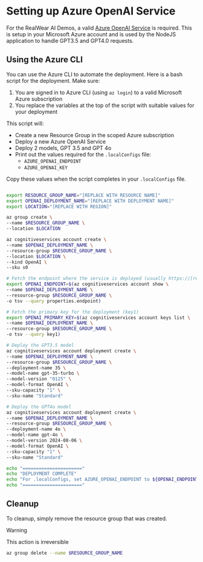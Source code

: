 # Setting up Azure OpenAI Service

For the RealWear AI Demos, a valid [Azure OpenAI Service](https://azure.microsoft.com/en-us/products/ai-services/openai-service) is required. This is setup in your Microsoft Azure account and is used by the NodeJS application to handle GPT3.5 and GPT4.0 requests.

## Using the Azure CLI

You can use the Azure CLI to automate the deployment. Here is a bash script for the deployment. Make sure:

1. You are signed in to Azure CLI (using `az login`) to a valid Microsoft Azure subscription
2. You replace the variables at the top of the script with suitable values for your deployment

This script will:
- Create a new Resource Group in the scoped Azure subscription
- Deploy a new Azure OpenAI Service
- Deploy 2 models, GPT 3.5 and GPT 4o
- Print out the values required for the `.localConfigs` file:
  - `AZURE_OPENAI_ENDPOINT`
  - `AZURE_OPENAI_KEY`

Copy these values when the script completes in your `.localConfigs` file.

```bash

export RESOURCE_GROUP_NAME="[REPLACE WITH RESOURCE NAME]"
export OPENAI_DEPLOYMENT_NAME="[REPLACE WITH DEPLOYMENT NAME]"
export LOCATION="[REPLACE WITH REGION]"

az group create \
--name $RESOURCE_GROUP_NAME \
--location $LOCATION

az cognitiveservices account create \
--name $OPENAI_DEPLOYMENT_NAME \
--resource-group $RESOURCE_GROUP_NAME \
--location $LOCATION \
--kind OpenAI \
--sku s0

# Fetch the endpoint where the service is deployed (usually https://[region].api.cognitive.microsoft.com)
export OPENAI_ENDPOINT=$(az cognitiveservices account show \
--name $OPENAI_DEPLOYMENT_NAME \
--resource-group $RESOURCE_GROUP_NAME \
-o tsv --query properties.endpoint)

# Fetch the primary key for the deployment (key1)
export OPENAI_PRIMARY_KEY=$(az cognitiveservices account keys list \
--name $OPENAI_DEPLOYMENT_NAME \
--resource-group $RESOURCE_GROUP_NAME \
-o tsv --query key1)

# Deploy the GPT3.5 model
az cognitiveservices account deployment create \
--name $OPENAI_DEPLOYMENT_NAME \
--resource-group $RESOURCE_GROUP_NAME \
--deployment-name 35 \
--model-name gpt-35-turbo \
--model-version "0125" \
--model-format OpenAI \
--sku-capacity "1" \
--sku-name "Standard"

# Deploy the GPT4o model
az cognitiveservices account deployment create \
--name $OPENAI_DEPLOYMENT_NAME \
--resource-group $RESOURCE_GROUP_NAME \
--deployment-name 4o \
--model-name gpt-4o \
--model-version 2024-08-06 \
--model-format OpenAI \
--sku-capacity "1" \
--sku-name "Standard"

echo "======================"
echo "DEPLOYMENT COMPLETE"
echo "For .localConfigs, set AZURE_OPENAI_ENDPOINT to ${OPENAI_ENDPOINT} and set AZURE_OPENAI_KEY to \"${OPENAI_PRIMARY_KEY}\""
echo "======================"

```

## Cleanup

To cleanup, simply remove the resource group that was created.

> [!WARNING]
> This action is irreversible

```bash
az group delete --name $RESOURCE_GROUP_NAME
```


